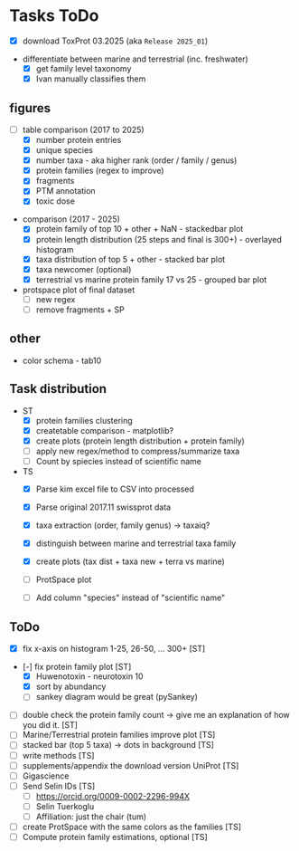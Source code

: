 # Tasks ToDo
- [x] download ToxProt 03.2025 (aka `Release 2025_01`)
- differentiate between marine and terrestrial (inc. freshwater)
  - [x] get family level taxonomy
  - [x] Ivan manually classifies them

## figures
- [ ] table comparison (2017 to 2025)
  - [x] number protein entries
  - [x] unique species
  - [x] number taxa - aka higher rank (order / family / genus)
  - [x] protein families (regex to improve)
  - [x] fragments
  - [x] PTM annotation
  - [x] toxic dose
- comparison (2017 - 2025)
  - [x] protein family of top 10 + other + NaN  - stackedbar plot
  - [x] protein length distribution (25 steps and final is 300+) - overlayed histogram
  - [x] taxa distribution of top 5 + other - stacked bar plot
  - [x] taxa newcomer (optional)
  - [x] terrestrial vs marine protein family 17 vs 25 - grouped bar plot
- protspace plot of final dataset
  - [ ] new regex
  - [ ] remove fragments + SP

## other
- color schema - tab10

## Task distribution
- ST
  - [x] protein families clustering
  - [x] createtable comparison - matplotlib?
  - [x] create plots (protein length distribution + protein family)
  - [ ] apply new regex/method to compress/summarize taxa
  - [ ] Count by spiecies instead of scientific name
- TS
  - [x] Parse kim excel file to CSV into processed
  - [x] Parse original 2017.11 swissprot data
  - [x] taxa extraction (order, family genus) -> taxaiq?
  - [x] distinguish between marine and terrestrial taxa family
  - [x] create plots (tax dist + taxa new + terra vs marine)
  - [ ] ProtSpace plot
  - [ ] Add column "species" instead of "scientific name"



## ToDo
- [x] fix x-axis on histogram 1-25, 26-50, ... 300+ [ST]
- [-] fix protein family plot [ST]
  - [x] Huwenotoxin - neurotoxin 10
  - [x] sort by abundancy
  - [ ] sankey diagram would be great (pySankey)
- [ ] double check the protein family count -> give me an explanation of how you did it. [ST]
- [ ] Marine/Terrestrial protein families improve plot [TS]
- [ ] stacked bar (top 5 taxa) -> dots in background [TS]
- [ ] write methods [TS]
- [ ] supplements/appendix the download version UniProt [TS]
- [ ] Gigascience
- [ ] Send Selin IDs [TS]
  - [ ] https://orcid.org/0009-0002-2296-994X
  - [ ] Selin Tuerkoglu
  - [ ] Affiliation: just the chair (tum)
- [ ] create ProtSpace with the same colors as the families [TS]
- [ ] Compute protein family estimations, optional [TS]